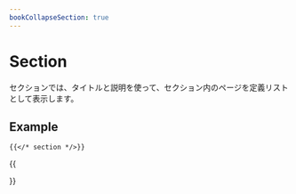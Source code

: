 ```yaml
---
bookCollapseSection: true
---
```


# Section

セクションでは、タイトルと説明を使って、セクション内のページを定義リストとして表示します。

## Example

```tpl
{{</* section */>}}
```

{{<section>}}

